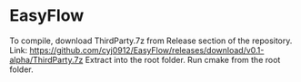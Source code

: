 EasyFlow
========
To compile, download ThirdParty.7z from Release section of the repository.
  Link: https://github.com/cyj0912/EasyFlow/releases/download/v0.1-alpha/ThirdParty.7z
Extract into the root folder.
Run cmake from the root folder.
